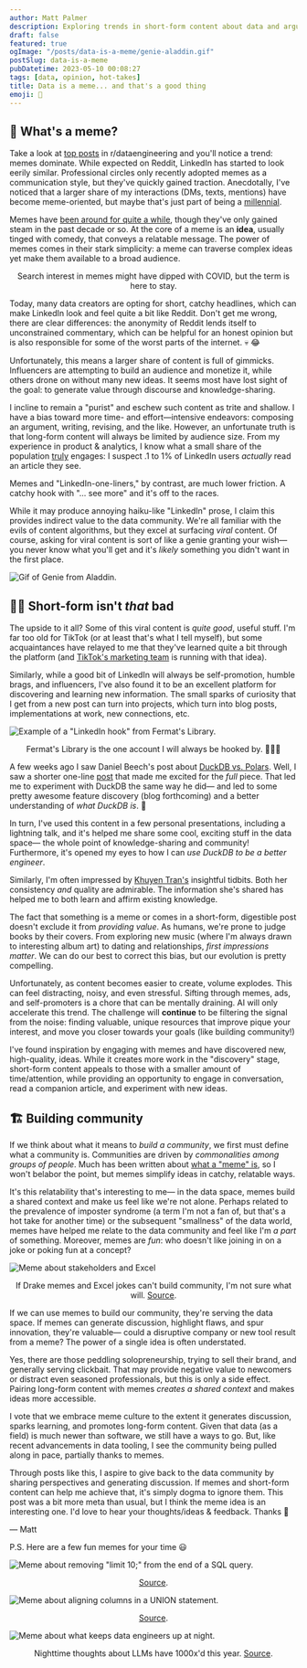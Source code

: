 ```yaml
---
author: Matt Palmer
description: Exploring trends in short-form content about data and arguing in favor of that which builds community and generates discourse.
draft: false
featured: true
ogImage: "/posts/data-is-a-meme/genie-aladdin.gif"
postSlug: data-is-a-meme
pubDatetime: 2023-05-10 00:08:27
tags: [data, opinion, hot-takes]
title: Data is a meme... and that's a good thing
emoji: 🤔
---
```


<style>
  img {
    width: auto;
    max-height: 400px;
    aspect-ratio: attr(width) / attr(height);
  }
</style>

## 🤔 What's a meme?

Take a look at [top posts](https://www.reddit.com/r/dataengineering/top/?t=year) in r/dataengineering and you'll notice a trend: memes dominate. While expected on Reddit, LinkedIn has started to look eerily similar. Professional circles only recently adopted memes as a communication style, but they've quickly gained traction. Anecdotally, I've noticed that a larger share of my interactions (DMs, texts, mentions) have become meme-oriented, but maybe that's just part of being a [millennial](https://en.wikipedia.org/wiki/Millennials).

Memes have [been around for quite a while](https://www.nytimes.com/2022/01/26/crosswords/what-is-a-meme.html), though they've only gained steam in the past decade or so. At the core of a meme is an **idea**, usually tinged with comedy, that conveys a relatable message. The power of memes comes in their stark simplicity: a meme can traverse complex ideas yet make them available to a broad audience.

<script type="text/javascript" src="https://ssl.gstatic.com/trends_nrtr/3349_RC01/embed_loader.js"></script> <script type="text/javascript"> trends.embed.renderExploreWidget("TIMESERIES", {"comparisonItem":[{"keyword":"Meme","geo":"US","time":"2004-01-01 2023-05-07"}],"category":0,"property":""}, {"exploreQuery":"date=all&geo=US&q=Meme","guestPath":"https://trends.google.com:443/trends/embed/"}); </script>
<center><figcaption>Search interest in memes might have dipped with COVID, but the term is here to stay.</figcaption></center>

Today, many data creators are opting for short, catchy headlines, which can make LinkedIn look and feel quite a bit like Reddit. Don't get me wrong, there are clear differences: the anonymity of Reddit lends itself to unconstrained commentary, which can be helpful for an honest opinion but is also responsible for some of the worst parts of the internet. 💀 😂

Unfortunately, this means a larger share of content is full of gimmicks. Influencers are attempting to build an audience and monetize it, while others drone on without many new ideas. It seems most have lost sight of the goal: to generate value through discourse and knowledge-sharing.

I incline to remain a "purist" and eschew such content as trite and shallow. I have a bias toward more time- and effort—intensive endeavors: composing an argument, writing, revising, and the like. However, an unfortunate truth is that long-form content will always be limited by audience size. From my experience in product & analytics, I know what a small share of the population <u>truly</u> engages: I suspect .1 to 1% of LinkedIn users _actually_ read an article they see.

Memes and "LinkedIn-one-liners," by contrast, are much lower friction. A catchy hook with "... see more" and it's off to the races.

While it may produce annoying haiku-like "LinkedIn" prose, I claim this provides indirect value to the data community. We're all familiar with the evils of content algorithms, but they excel at surfacing _viral_ content. Of course, asking for viral content is sort of like a genie granting your wish— you never know what you'll get and it's _likely_ something you didn't want in the first place.

![Gif of Genie from Aladdin.](/posts/data-is-a-meme/genie-aladdin.gif)

## 🤷‍♂️ Short-form isn't _that_ bad

The upside to it all? Some of this viral content is _quite good_, useful stuff. I'm far too old for TikTok (or at least that's what I tell myself), but some acquaintances have relayed to me that they've learned quite a bit through the platform (and [TikTok's marketing team](https://newsroom.tiktok.com/en-gb/didyouknow-you-can-learn-on-tiktok) is running with that idea).

Similarly, while a good bit of LinkedIn will always be self-promotion, humble brags, and influencers, I've also found it to be an excellent platform for discovering and learning new information. The small sparks of curiosity that I get from a new post can turn into projects, which turn into blog posts, implementations at work, new connections, etc.

![Example of a "LinkedIn hook" from Fermat's Library.](/posts/data-is-a-meme/fermat.png)

<center><figcaption>Fermat's Library is the one account I will always be hooked by. 👨🏻‍🔬</figcaption></center>

A few weeks ago I saw Daniel Beech's post about [DuckDB vs. Polars](https://www.confessionsofadataguy.com/duckdb-vs-polars-for-data-engineering/). Well, I saw a shorter one-line [post](https://www.linkedin.com/posts/daniel-beach-6ab8b4132_duckdb-csv-s3-activity-7053110969643761664-F1ws?utm_source=share&utm_medium=member_desktop) that made me excited for the _full_ piece. That led me to experiment with DuckDB the same way he did— and led to some pretty awesome feature discovery (blog forthcoming) and a better understanding of _what DuckDB is_. 🦆

In turn, I've used this content in a few personal presentations, including a lightning talk, and it's helped me share some cool, exciting stuff in the data space— the whole point of knowledge-sharing and community! Furthermore, it's opened my eyes to how I can _use DuckDB to be a better engineer_.

Similarly, I'm often impressed by [Khuyen Tran's](https://www.linkedin.com/in/khuyen-tran-1401/) insightful tidbits. Both her consistency _and_ quality are admirable. The information she's shared has helped me to both learn and affirm existing knowledge.

The fact that something is a meme or comes in a short-form, digestible post doesn't exclude it from _providing value_. As humans, we're prone to judge books by their covers. From exploring new music (where I'm always drawn to interesting album art) to dating and relationships, _first impressions matter_. We can do our best to correct this bias, but our evolution is pretty compelling.

Unfortunately, as content becomes easier to create, volume explodes. This can feel distracting, noisy, and even stressful. Sifting through memes, ads, and self-promoters is a chore that can be mentally draining. AI will only accelerate this trend. The challenge will **continue** to be filtering the signal from the noise: finding valuable, unique resources that improve pique your interest, and move you closer towards your goals (like building community!)

I've found inspiration by engaging with memes and have discovered new, high-quality, ideas. While it creates more work in the "discovery" stage, short-form content appeals to those with a smaller amount of time/attention, while providing an opportunity to engage in conversation, read a companion article, and experiment with new ideas.

## 🏗️ Building community

If we think about what it means to _build a community_, we first must define what a community is. Communities are driven by _commonalities among groups of people_. Much has been written about [what a "meme" is](https://www.nytimes.com/2022/01/26/crosswords/what-is-a-meme.html), so I won't belabor the point, but memes simplify ideas in catchy, relatable ways.

It's this relatability that's interesting to me— in the data space, memes build a shared context and make us feel like we're not alone. Perhaps related to the prevalence of imposter syndrome (a term I'm not a fan of, but that's a hot take for another time) or the subsequent "smallness" of the data world, memes have helped me relate to the data community and feel like I'm _a part_ of something. Moreover, memes are _fun_: who doesn't like joining in on a joke or poking fun at a concept?

![Meme about stakeholders and Excel](/posts/data-is-a-meme/xlsx-drake.jpeg)

<center><figcaption>If Drake memes and Excel jokes can't build community, I'm not sure what will. <a href=https://twitter.com/JohnKutay>Source</a>.</figcaption></center>

If we can use memes to build our community, they're serving the data space. If memes can generate discussion, highlight flaws, and spur innovation, they're valuable— could a disruptive company or new tool result from a meme? The power of a single idea is often understated.

Yes, there are those peddling solopreneurship, trying to sell their brand, and generally serving clickbait. That may provide negative value to newcomers or distract even seasoned professionals, but this is only a side effect. Pairing long-form content with memes _creates a shared context_ and makes ideas more accessible.

I vote that we embrace meme culture to the extent it generates discussion, sparks learning, and promotes long-form content. Given that data (as a field) is much newer than software, we still have a ways to go. But, like recent advancements in data tooling, I see the community being pulled along in pace, partially thanks to memes.

Through posts like this, I aspire to give back to the data community by sharing perspectives and generating discussion. If memes and short-form content can help me achieve that, it's simply dogma to ignore them. This post was a bit more meta than usual, but I think the meme idea is an interesting one. I'd love to hear your thoughts/ideas & feedback. Thanks 🤘

— Matt

P.S. Here are a few fun memes for your time 😃

![Meme about removing "limit 10;" from the end of a SQL query.](/posts/data-is-a-meme/limit-10.jpeg)

<center><figcaption><a href=https://www.linkedin.com/posts/kevinzenghu_dataengineering-activity-7058069682020347904-QoxA>Source</a>.</figcaption></center>

![Meme about aligning columns in a UNION statement.](/posts/data-is-a-meme/sql-therapy.jpeg)

<center><figcaption><a href=https://dataqualitycamp.slack.com/archives/C04ASGU0NDN/p1677067733067259>Source</a>.</figcaption></center>

![Meme about what keeps data engineers up at night.](/posts/data-is-a-meme/i-just-want-to-sleep.png)

<center><figcaption>Nighttime thoughts about LLMs have 1000x'd this year. <a href=https://www.reddit.com/r/dataengineering/comments/12t22p4/i_just_want_sleep>Source</a>.</figcaption></center>
